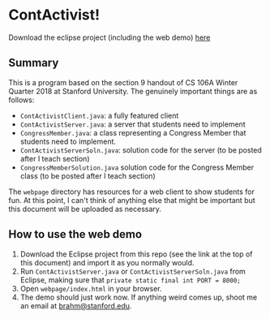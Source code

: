 # ContActivist!

Download the eclipse project (including the web demo) [here](https://github.com/brahmcapoor/CS106-teaching-materials/raw/master/CS106A/ContActivist/download.zip)

## Summary

This is a program based on the section 9 handout of CS 106A Winter Quarter 2018 at Stanford University. The genuinely important things are as follows:

* `ContActivistClient.java`: a fully featured client
* `ContActivistServer.java`: a server that students need to implement
* `CongressMember.java`: a class representing a Congress Member that students need to implement.
* `ContActivistServerSoln.java`: solution code for the server (to be posted after I teach section)
* `CongressMemberSolution.java` solution code for the Congress Member class (to be posted after I teach section)

The `webpage` directory has resources for a web client to show students for fun. At this point, I can't think of anything else that might be important but this document will be uploaded as necessary. 

## How to use the web demo

1) Download the Eclipse project from this repo (see the link at the top of this document) and import it as you normally would.
2) Run `ContActivistServer.java` or `ContActivistServerSoln.java` from Eclipse, making sure that `private static final int PORT = 8000;`
3) Open `webpage/index.html` in your browser.
4) The demo should just work now. If anything weird comes up, shoot me an email at brahm@stanford.edu. 
